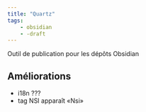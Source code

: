 ```yaml
---
title: "Quartz"
tags:
    - obsidian
    - -draft
---
```


Outil de publication pour les dépôts Obsidian

## Améliorations

* i18n ???
* tag NSI apparaît «Nsi»
